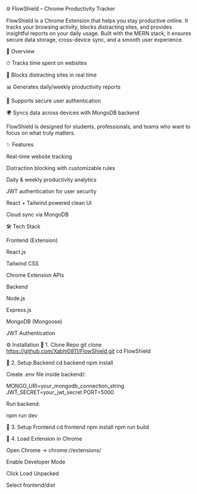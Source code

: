 🌐 FlowShield – Chrome Productivity Tracker

FlowShield is a Chrome Extension that helps you stay productive online. It tracks your browsing activity, blocks distracting sites, and provides insightful reports on your daily usage. Built with the MERN stack, it ensures secure data storage, cross-device sync, and a smooth user experience.

📖 Overview

⏱ Tracks time spent on websites

🚫 Blocks distracting sites in real time

📊 Generates daily/weekly productivity reports

🔐 Supports secure user authentication

🌍 Syncs data across devices with MongoDB backend

FlowShield is designed for students, professionals, and teams who want to focus on what truly matters.

✨ Features

Real-time website tracking

Distraction blocking with customizable rules

Daily & weekly productivity analytics

JWT authentication for user security

React + Tailwind powered clean UI

Cloud sync via MongoDB

🛠 Tech Stack

Frontend (Extension)

React.js

Tailwind CSS

Chrome Extension APIs

Backend

Node.js

Express.js

MongoDB (Mongoose)

JWT Authentication

⚙️ Installation
🔹 1. Clone Repo
git clone https://github.com/Xabhi0811/FlowShield.git
cd FlowShield

🔹 2. Setup Backend
cd backend
npm install


Create .env file inside backend/:

MONGO_URI=your_mongodb_connection_string
JWT_SECRET=your_jwt_secret
PORT=5000


Run backend:

npm run dev

🔹 3. Setup Frontend
cd frontend
npm install
npm run build

🔹 4. Load Extension in Chrome

Open Chrome → chrome://extensions/

Enable Developer Mode

Click Load Unpacked

Select frontend/dist


